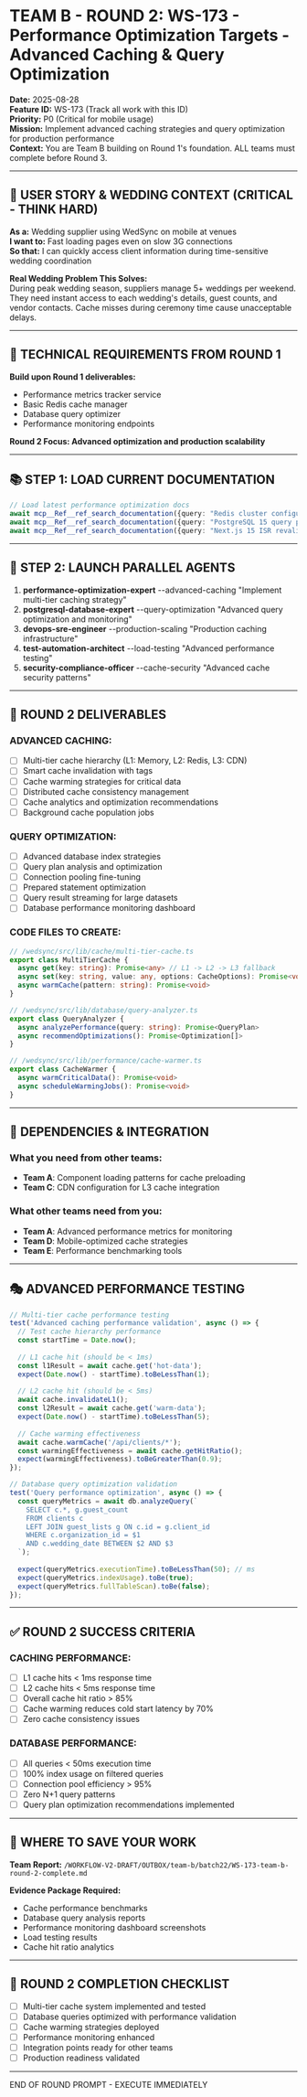 # TEAM B - ROUND 2: WS-173 - Performance Optimization Targets - Advanced Caching & Query Optimization

**Date:** 2025-08-28  
**Feature ID:** WS-173 (Track all work with this ID)  
**Priority:** P0 (Critical for mobile usage)  
**Mission:** Implement advanced caching strategies and query optimization for production performance  
**Context:** You are Team B building on Round 1's foundation. ALL teams must complete before Round 3.

---

## 🎯 USER STORY & WEDDING CONTEXT (CRITICAL - THINK HARD)

**As a:** Wedding supplier using WedSync on mobile at venues  
**I want to:** Fast loading pages even on slow 3G connections  
**So that:** I can quickly access client information during time-sensitive wedding coordination  

**Real Wedding Problem This Solves:**  
During peak wedding season, suppliers manage 5+ weddings per weekend. They need instant access to each wedding's details, guest counts, and vendor contacts. Cache misses during ceremony time cause unacceptable delays.

---

## 🎯 TECHNICAL REQUIREMENTS FROM ROUND 1

**Build upon Round 1 deliverables:**
- Performance metrics tracker service
- Basic Redis cache manager
- Database query optimizer
- Performance monitoring endpoints

**Round 2 Focus: Advanced optimization and production scalability**

---

## 📚 STEP 1: LOAD CURRENT DOCUMENTATION

```typescript
// Load latest performance optimization docs
await mcp__Ref__ref_search_documentation({query: "Redis cluster configuration high availability"});
await mcp__Ref__ref_search_documentation({query: "PostgreSQL 15 query performance monitoring indexes"});
await mcp__Ref__ref_search_documentation({query: "Next.js 15 ISR revalidation caching strategies"});
```

---

## 🚀 STEP 2: LAUNCH PARALLEL AGENTS

1. **performance-optimization-expert** --advanced-caching "Implement multi-tier caching strategy"
2. **postgresql-database-expert** --query-optimization "Advanced query optimization and monitoring"
3. **devops-sre-engineer** --production-scaling "Production caching infrastructure"
4. **test-automation-architect** --load-testing "Advanced performance testing"
5. **security-compliance-officer** --cache-security "Advanced cache security patterns"

---

## 🎯 ROUND 2 DELIVERABLES

### **ADVANCED CACHING:**
- [ ] Multi-tier cache hierarchy (L1: Memory, L2: Redis, L3: CDN)
- [ ] Smart cache invalidation with tags
- [ ] Cache warming strategies for critical data
- [ ] Distributed cache consistency management
- [ ] Cache analytics and optimization recommendations
- [ ] Background cache population jobs

### **QUERY OPTIMIZATION:**
- [ ] Advanced database index strategies
- [ ] Query plan analysis and optimization
- [ ] Connection pooling fine-tuning
- [ ] Prepared statement optimization
- [ ] Query result streaming for large datasets
- [ ] Database performance monitoring dashboard

### **CODE FILES TO CREATE:**
```typescript
// /wedsync/src/lib/cache/multi-tier-cache.ts
export class MultiTierCache {
  async get(key: string): Promise<any> // L1 -> L2 -> L3 fallback
  async set(key: string, value: any, options: CacheOptions): Promise<void>
  async warmCache(pattern: string): Promise<void>
}

// /wedsync/src/lib/database/query-analyzer.ts
export class QueryAnalyzer {
  async analyzePerformance(query: string): Promise<QueryPlan>
  async recommendOptimizations(): Promise<Optimization[]>
}

// /wedsync/src/lib/performance/cache-warmer.ts
export class CacheWarmer {
  async warmCriticalData(): Promise<void>
  async scheduleWarmingJobs(): Promise<void>
}
```

---

## 🔗 DEPENDENCIES & INTEGRATION

### What you need from other teams:
- **Team A**: Component loading patterns for cache preloading
- **Team C**: CDN configuration for L3 cache integration

### What other teams need from you:
- **Team A**: Advanced performance metrics for monitoring
- **Team D**: Mobile-optimized cache strategies
- **Team E**: Performance benchmarking tools

---

## 🎭 ADVANCED PERFORMANCE TESTING

```javascript
// Multi-tier cache performance testing
test('Advanced caching performance validation', async () => {
  // Test cache hierarchy performance
  const startTime = Date.now();
  
  // L1 cache hit (should be < 1ms)
  const l1Result = await cache.get('hot-data');
  expect(Date.now() - startTime).toBeLessThan(1);
  
  // L2 cache hit (should be < 5ms)
  await cache.invalidateL1();
  const l2Result = await cache.get('warm-data');
  expect(Date.now() - startTime).toBeLessThan(5);
  
  // Cache warming effectiveness
  await cache.warmCache('/api/clients/*');
  const warmingEffectiveness = await cache.getHitRatio();
  expect(warmingEffectiveness).toBeGreaterThan(0.9);
});

// Database query optimization validation
test('Query performance optimization', async () => {
  const queryMetrics = await db.analyzeQuery(`
    SELECT c.*, g.guest_count 
    FROM clients c 
    LEFT JOIN guest_lists g ON c.id = g.client_id 
    WHERE c.organization_id = $1 
    AND c.wedding_date BETWEEN $2 AND $3
  `);
  
  expect(queryMetrics.executionTime).toBeLessThan(50); // ms
  expect(queryMetrics.indexUsage).toBe(true);
  expect(queryMetrics.fullTableScan).toBe(false);
});
```

---

## ✅ ROUND 2 SUCCESS CRITERIA

### **CACHING PERFORMANCE:**
- [ ] L1 cache hits < 1ms response time
- [ ] L2 cache hits < 5ms response time
- [ ] Overall cache hit ratio > 85%
- [ ] Cache warming reduces cold start latency by 70%
- [ ] Zero cache consistency issues

### **DATABASE PERFORMANCE:**
- [ ] All queries < 50ms execution time
- [ ] 100% index usage on filtered queries
- [ ] Connection pool efficiency > 95%
- [ ] Zero N+1 query patterns
- [ ] Query plan optimization recommendations implemented

---

## 💾 WHERE TO SAVE YOUR WORK

**Team Report:** `/WORKFLOW-V2-DRAFT/OUTBOX/team-b/batch22/WS-173-team-b-round-2-complete.md`

**Evidence Package Required:**
- Cache performance benchmarks
- Database query analysis reports
- Performance monitoring dashboard screenshots
- Load testing results
- Cache hit ratio analytics

---

## 🏁 ROUND 2 COMPLETION CHECKLIST

- [ ] Multi-tier cache system implemented and tested
- [ ] Database queries optimized with performance validation
- [ ] Cache warming strategies deployed
- [ ] Performance monitoring enhanced
- [ ] Integration points ready for other teams
- [ ] Production readiness validated

---

END OF ROUND PROMPT - EXECUTE IMMEDIATELY